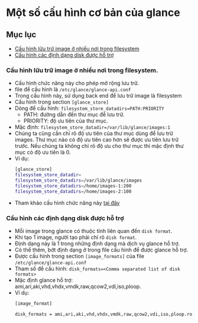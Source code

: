 # Một số cấu hình cơ bản của glance

## Mục lục
- [Cấu hình lữu trữ image ở nhiều nơi trong filesystem](#multi)
- [Cấu hình các định dạng disk được hỗ trợ](#format)


<a name=multi></a>
### Cấu hình lữu trữ image ở nhiều nơi trong filesystem.
- Cấu hình chức năng này cho phép mở rộng lưu trữ.
- file để cấu hình là `/etc/glance/glance-api.conf`
- Trong cấu hình này, sử dụng back end để lưu trữ image là filesystem
- Cấu hình trong section `[glance_store]`
- Dòng để cấu hình: `filesystem_store_datadirs=PATH:PRIORITY`
	- PATH: đường dẫn đến thư mục để lưu trữ.
	- PRIORITY: độ ưu tiên của thư mục.
- Mặc định: `filesystem_store_datadir=/var/lib/glance/images:1`
- Chúng ta cũng cần chỉ rõ độ ưu tiên của thư mục dùng để lưu trữ images. Thư mục nào có độ ưu tiên cao hơn sẽ được ưu tiên lưu trữ trước. Nếu chúng ta không chỉ rõ độ ưu cho thư mục thì mặc định thư mục có độ ưu tiên là 0.
- Ví dụ:
	```sh
	[glance_store]
	filesystem_store_datadir=
	filesystem_store_datadirs=/var/lib/glance/images
	filesystem_store_datadirs=/home/images-1:200
	filesystem_store_datadirs=/home/images-2:100
	```
- Tham khảo cấu hình chức năng này [tại đây](../docs/Multi_store_locations.md)

<a name=format></a>
### Cấu hình các định dạng disk được hỗ trợ
- Mỗi image trong glance có thuộc tính liên quan đến `disk format`.
- Khi tạo 1 image, người tạo phải chỉ rõ `disk format`. 
- Định dạng này là 1 trong những định dạng mà dịch vụ glance hỗ trợ.
- Có thể thêm, bớt định dạng ở trong file cấu hình để được glance hỗ trợ.
- Được cấu hình trong section `[image_formats]` của file `/etc/glance/glance-api.conf`
- Tham số để cấu hình: `disk_formats=<Comma separated list of disk formats>`
- Mặc định glance hỗ trợ: ami,ari,aki,vhd,vhdx,vmdk,raw,qcow2,vdi,iso,ploop.
- Ví dụ:
	```sh
	[image_format]

	disk_formats = ami,ari,aki,vhd,vhdx,vmdk,raw,qcow2,vdi,iso,ploop.root-tar
	```
